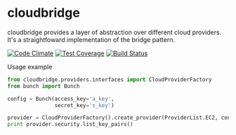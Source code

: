 # cloudbridge
cloudbridge provides a layer of abstraction over different cloud providers. It's a straightfoward implementation of
the bridge pattern.

[![Code Climate](https://codeclimate.com/github/gvlproject/libcloudbridge/badges/gpa.svg)](https://codeclimate.com/github/gvlproject/cloudbridge)
[![Test Coverage](https://codeclimate.com/github/gvlproject/libcloudbridge/badges/coverage.svg)](https://codeclimate.com/github/gvlproject/cloudbridge/coverage)
[![Build Status](https://travis-ci.org/gvlproject/cloudbridge.svg?branch=master)](https://travis-ci.org/gvlproject/cloudbridge)

Usage example
```python
from cloudbridge.providers.interfaces import CloudProviderFactory
from bunch import Bunch

config = Bunch(access_key='a_key',
               secret_key='s_key')

provider = CloudProviderFactory().create_provider(ProviderList.EC2, config)
print provider.security.list_key_pairs()
```
